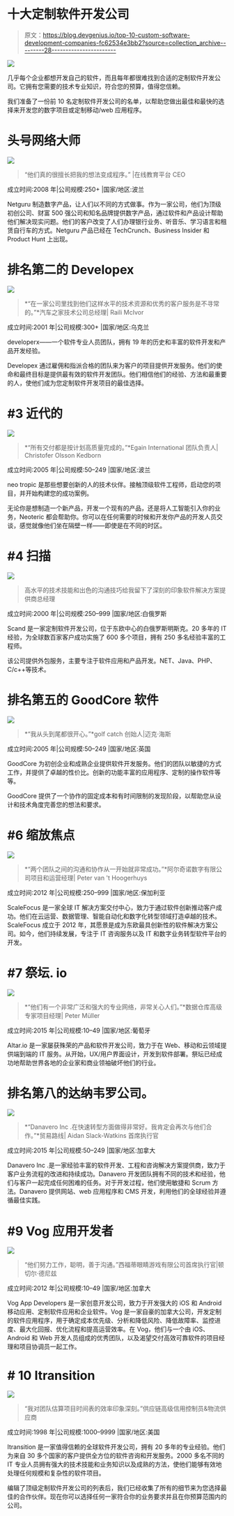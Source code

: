 # 十大定制软件开发公司

> 原文：<https://blog.devgenius.io/top-10-custom-software-development-companies-fc62534e3bb2?source=collection_archive---------28----------------------->

![](img/bea7c68dba219697c54bb428254862b3.png)

几乎每个企业都想开发自己的软件，而且每年都很难找到合适的定制软件开发公司。它拥有您需要的技术专业知识，符合您的预算，值得您信赖。

我们准备了一份前 10 名定制软件开发公司的名单，以帮助您做出最佳和最快的选择来开发您的数字项目或定制移动/web 应用程序。

# 头号网络大师

![](img/47da2b6bc9b1661e3eef7eb827854d3d.png)

> “他们真的很擅长把我的想法变成程序。” |在线教育平台 CEO

成立时间:2008 年|公司规模:250+ |国家/地区:波兰

Netguru 制造数字产品，让人们以不同的方式做事。作为一家公司，他们为顶级初创公司、财富 500 强公司和知名品牌提供数字产品，通过软件和产品设计帮助他们解决现实问题。他们的客户改变了人们办理银行业务、听音乐、学习语言和租赁自行车的方式。Netguru 产品已经在 TechCrunch、Business Insider 和 Product Hunt 上出现。

# 排名第二的 Developex

![](img/6c2ef0c5fb5246d219508c9a33ddd732.png)

> *“在一家公司里找到他们这样水平的技术资源和优秀的客户服务是不寻常的。”*汽车之家技术公司总经理| Raili McIvor

成立时间:2001 年|公司规模:300+ |国家/地区:乌克兰

developerx——一个软件专业人员团队，拥有 19 年的历史和丰富的软件开发和产品开发经验。

Developex 通过雇佣和指派合格的团队来为客户的项目提供开发服务。他们的使命和最终目标是提供最有效的软件开发团队。他们相信他们的经验、方法和最重要的人，使他们成为您定制软件开发项目的最佳选择。

# #3 近代的

![](img/c04d169cf1919c4ae6a6f0733eaaf3cf.png)

> *“所有交付都是按计划高质量完成的。”*Egain International 团队负责人| Christofer Olsson Kedborn

成立时间:2005 年|公司规模:50–249 |国家/地区:波兰

neo tropic 是那些想要创新的人的技术伙伴。接触顶级软件工程师，启动您的项目，并开始构建您的成功案例。

无论你是想制造一个新产品，开发一个现有的产品，还是将人工智能引入你的业务，Neoteric 都会帮助你。你可以在任何需要的时候和开发你产品的开发人员交谈，感觉就像他们坐在隔壁一样——即使是在不同的时区。

# #4 扫描

![](img/764bf500840316c8558aa50ddcd289c2.png)

> 高水平的技术技能和出色的沟通技巧给我留下了深刻的印象软件解决方案提供商总经理

成立时间:2000 年|公司规模:250–999 |国家/地区:白俄罗斯

Scand 是一家定制软件开发公司，位于东欧中心的白俄罗斯明斯克。20 多年的 IT 经验，为全球数百家客户成功实施了 600 多个项目，拥有 250 多名经验丰富的工程师。

该公司提供外包服务，主要专注于软件应用和产品开发。NET、Java、PHP、C/c++等技术。

# 排名第五的 GoodCore 软件

![](img/d034a3a2f4a2e7a0579dcae07ddd2425.png)

> *“我从头到尾都很开心。”*golf catch 创始人|迈克·海斯

成立时间:2005 年|公司规模:50–249 |国家/地区:英国

GoodCore 为初创企业和成熟企业提供软件开发服务。他们的团队以敏捷的方式工作，并提供了卓越的性价比。创新的功能丰富的应用程序、定制的操作软件等等。

GoodCore 提供了一个协作的固定成本和有时间限制的发现阶段，以帮助您从设计和技术角度完善您的想法和要求。

# #6 缩放焦点

![](img/a5f406d9e89b8dd8c9aa22d0b023dbad.png)

> *“两个团队之间的沟通和协作从一开始就非常成功。”*阿尔奇诺数字有限公司项目和运营经理| Peter van 't Hoogerhuys

成立时间:2012 年|公司规模:250–999 |国家/地区:保加利亚

ScaleFocus 是一家全球 IT 解决方案交付中心，致力于通过软件创新推动客户成功。他们在云运营、数据管理、智能自动化和数字化转型领域打造卓越的技术。ScaleFocus 成立于 2012 年，其愿景是成为东欧最具创新性的软件解决方案公司。如今，他们持续发展，专注于 IT 咨询服务以及 IT 和数字业务转型软件平台的开发。

# #7 祭坛. io

![](img/6ef6d3048719e7cd5962b4cf1ce9e2cc.png)

> *“他们有一个非常广泛和强大的专业网络，非常关心人们。”*数据仓库高级专家项目经理| Peter Müller

成立时间:2015 年|公司规模:10–49 |国家/地区:葡萄牙

Altar.io 是一家屡获殊荣的产品和软件开发公司，致力于在 Web、移动和云领域提供端到端的 IT 服务。从开始，UX/用户界面设计，开发到软件部署。祭坛已经成功地帮助世界各地的企业家和商业领袖破坏他们的行业。

# 排名第八的达纳韦罗公司。

![](img/30a2dc7f6c335c0f43c596ffce5abbee.png)

> *“Danavero Inc .在快速转型方面做得非常好。我肯定会再次与他们合作。”*贸易路线| Aidan Slack-Watkins 首席执行官

成立时间:2015 年|公司规模:50–249 |国家/地区:加拿大

Danavero Inc .是一家经验丰富的软件开发、工程和咨询解决方案提供商，致力于客户业务流程的改进和持续成功。Danavero 开发团队拥有不同的技术和经验，他们与客户一起完成任何困难的任务。对于开发过程，他们使用敏捷和 Scrum 方法。Danavero 提供网站、web 应用程序和 CMS 开发，利用他们的全球经验并遵循最佳实践。

# #9 Vog 应用开发者

![](img/28e864a08279d68694118d8e0bce9a1f.png)

> “他们努力工作，聪明，善于沟通。”西福蒂眼睛游戏有限公司首席执行官|顿切尔·德尼兹

成立时间:2012 年|公司规模:10–49 |国家/地区:加拿大

Vog App Developers 是一家创意开发公司，致力于开发强大的 iOS 和 Android 移动应用、定制软件应用和企业软件。Vog 是一家自豪的加拿大公司，开发定制的软件应用程序，用于确定成本优先级、分析和降低风险、降低故障率、监控进度、最大化回报、优化流程和提高运营效率。在 Vog，他们与一个由 iOS、Android 和 Web 开发人员组成的优秀团队，以及渴望交付高效可靠软件的项目经理和项目协调员一起工作。

# # 10 Itransition

![](img/cb6db9c339673915cbecda91103c0125.png)

> “我对团队估算项目时间表的效率印象深刻。”供应链高级信用控制员&物流供应商

成立时间:1998 年|公司规模:1000–9999 |国家/地区:美国

Itransition 是一家值得信赖的全球软件开发公司，拥有 20 多年的专业经验。他们为来自 30 多个国家的客户提供全方位的软件咨询和开发服务。2000 多名不同的 IT 专业人员拥有强大的技术技能和业务知识以及成熟的方法，使他们能够有效地处理任何规模和复杂性的软件项目。

编辑了顶级定制软件开发公司的列表后，我们已经收集了所有的细节来为您选择最佳的合作伙伴。现在你可以选择任何一家符合你的业务要求并且在你预算范围内的公司。